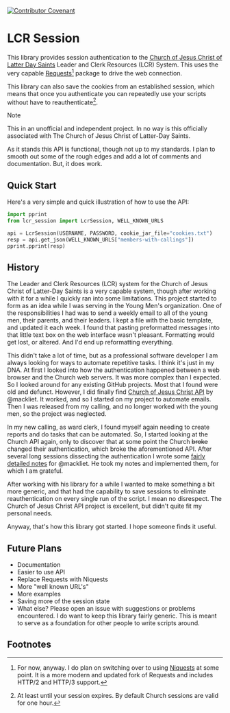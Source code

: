 [![Contributor Covenant](https://img.shields.io/badge/Contributor%20Covenant-2.1-4baaaa.svg)](CODE_OF_CONDUCT.md)

# LCR Session

This library provides session authentication to the [Church of Jesus Christ of Latter
Day Saints](https://www.churchofjesuschrist.org) Leader and Clerk Resources (LCR)
System. This uses the very capable
[Requests](https://requests.readthedocs.io/en/latest/)[^1] package to drive the web
connection.

This library can also save the cookies from an established session, which means that
once you authenticate you can repeatedly use your scripts without have to
reauthenticate[^2].

> [!NOTE]
> This in an unofficial and independent project. In no way is this officially
> associated with The Church of Jesus Christ of Latter-Day Saints. 

As it stands this API is functional, though not up to my standards. I plan to smooth out
some of the rough edges and add a lot of comments and documentation. But, it does work.

## Quick Start

Here's a very simple and quick illustration of how to use the API:

```python
import pprint
from lcr_session import LcrSession, WELL_KNOWN_URLS

api = LcrSession(USERNAME, PASSWORD, cookie_jar_file="cookies.txt")
resp = api.get_json(WELL_KNOWN_URLS["members-with-callings"])
pprint.pprint(resp)
```

## History

The Leader and Clerk Resources (LCR) system for the Church of Jesus Christ of Latter-Day
Saints is a very capable system, though after working with it for a while I quickly ran
into some limitations. This project started to form as an idea while I was serving in
the Young Men's organization. One of the responsibilities I had was to send a weekly
email to all of the young men, their parents, and their leaders. I kept a file with the
basic template, and updated it each week. I found that pasting preformatted messages
into that little text box on the web interface wasn't pleasant. Formatting would get
lost, or altered. And I'd end up reformatting everything.

This didn't take a lot of time, but as a professional software developer I am always
looking for ways to automate repetitive tasks. I think it's just in my DNA. At first I
looked into how the authentication happened between a web browser and the Church web
servers. It was more complex than I expected. So I looked around for any existing GitHub
projects. Most that I found were old and defunct. However, I did finally find [Church of
Jesus Christ API](https://github.com/mackliet/church_of_jesus_christ_api) by @mackliet.
It worked, and so I started on my project to automate emails. Then I was released from
my calling, and no longer worked with the young men, so the project was neglected.

In my new calling, as ward clerk, I found myself again needing to create reports and do
tasks that can be automated. So, I started looking at the Church API again, only to
discover that at some point the Church ~~broke~~ changed their authentication, which
broke the aforementioned API. After several long sessions dissecting the authentication
I wrote some [fairly detailed
notes](https://github.com/mackliet/church_of_jesus_christ_api/issues/16) for @mackliet.
He took my notes and implemented them, for which I am grateful.

After working with his library for a while I wanted to make something a bit more
generic, and that had the capability to save sessions to eliminate reauthentication on
every single run of the script. I mean no disrespect. The Church of Jesus Christ API
project is excellent, but didn't quite fit my personal needs.

Anyway, that's how this library got started. I hope someone finds it useful.

## Future Plans

* Documentation
* Easier to use API
* Replace Requests with Niquests
* More "well known URL's"
* More examples
* Saving more of the session state
* What else? Please open an issue with suggestions or problems encountered. I do want to
  keep this library fairly generic. This is meant to serve as a foundation for other
  people to write scripts around.

## Footnotes

[^1]: For now, anyway. I do plan on switching over to using
    [Niquests](https://niquests.readthedocs.io/en/stable/) at some point. It is a more
    modern and updated fork of Requests and includes HTTP/2 and HTTP/3 support.
[^2]: At least until your session expires. By default Church sessions are valid for one
    hour.
